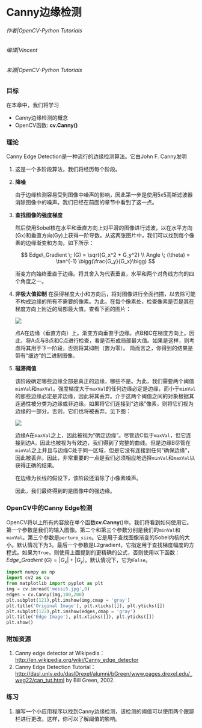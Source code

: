 # Canny边缘检测

###### 作者|OpenCV-Python Tutorials
###### 编译|Vincent
###### 来源|OpenCV-Python Tutorials  

### 目标
在本章中，我们将学习
- Canny边缘检测的概念
- OpenCV函数: **cv.Canny()**

### 理论

Canny Edge Detection是一种流行的边缘检测算法。它由John F. Canny发明

1. 这是一个多阶段算法，我们将经历每个阶段。


2. **降噪**

   由于边缘检测容易受到图像中噪声的影响，因此第一步是使用5x5高斯滤波器消除图像中的噪声。我们已经在前面的章节中看到了这一点。

3. **查找图像的强度梯度**

   然后使用Sobel核在水平和垂直方向上对平滑的图像进行滤波，以在水平方向(Gx)和垂直方向(Gy)上获得一阶导数。从这两张图片中，我们可以找到每个像素的边缘渐变和方向，如下所示：

    $$
    Edge\_Gradient \; (G) = \sqrt{G_x^2 + G_y^2} \\ Angle \; (\theta) = \tan^{-1} \bigg(\frac{G_y}{G_x}\bigg)
    $$
   
   渐变方向始终垂直于边缘。将其舍入为代表垂直，水平和两个对角线方向的四个角度之一。

4. **非极大值抑制**
    在获得梯度大小和方向后，将对图像进行全面扫描，以去除可能不构成边缘的所有不需要的像素。为此，在每个像素处，检查像素是否是其在梯度方向上附近的局部最大值。查看下面的图片：

    ![](http://qiniu.aihubs.net/nms.jpg)

    点A在边缘（垂直方向）上。渐变方向垂直于边缘。点B和C在梯度方向上。因此，将A点与B点和C点进行检查，看是否形成局部最大值。如果是这样，则考虑将其用于下一阶段，否则将其抑制（置为零）。
    简而言之，你得到的结果是带有“细边”的二进制图像。

5. **磁滞阈值**

   该阶段确定哪些边缘全部是真正的边缘，哪些不是。为此，我们需要两个阈值`minVal`和`maxVal`。强度梯度大于`maxVal`的任何边缘必定是边缘，而小于`minVal`的那些边缘必定是非边缘，因此将其丢弃。介于这两个阈值之间的对象根据其连通性被分类为边缘或非边缘。如果将它们连接到“边缘”像素，则将它们视为边缘的一部分。否则，它们也将被丢弃。见下图：

    ![](http://qiniu.aihubs.net/hysteresis.jpg)
   
   边缘A在`maxVal`之上，因此被视为“确定边缘”。尽管边C低于`maxVal`，但它连接到边A，因此也被视为有效边，我们得到了完整的曲线。但是边缘B尽管在`minVal`之上并且与边缘C处于同一区域，但是它没有连接到任何“确保边缘”，因此被丢弃。因此，非常重要的一点是我们必须相应地选择`minVal`和`maxVal`以获得正确的结果。

    在边缘为长线的假设下，该阶段还消除了小像素噪声。
 
    因此，我们最终得到的是图像中的强边缘。

### OpenCV中的Canny Edge检测

OpenCV将以上所有内容放在单个函数**cv.Canny**()中。我们将看到如何使用它。第一个参数是我们的输入图像。第二个和第三个参数分别是我们的`minVal`和`maxVal`。第三个参数是`perture_size`。它是用于查找图像渐变的Sobel内核的大小。默认情况下为3。最后一个参数是L2gradient，它指定用于查找梯度幅度的方程式。如果为`True`，则使用上面提到的更精确的公式，否则使用以下函数：$Edge\_Gradient \; (G) = |G_x| + |G_y|$。默认情况下，它为`False`。

```python
import numpy as np
import cv2 as cv
from matplotlib import pyplot as plt
img = cv.imread('messi5.jpg',0)
edges = cv.Canny(img,100,200)
plt.subplot(121),plt.imshow(img,cmap = 'gray')
plt.title('Original Image'), plt.xticks([]), plt.yticks([])
plt.subplot(122),plt.imshow(edges,cmap = 'gray')
plt.title('Edge Image'), plt.xticks([]), plt.yticks([])
plt.show()
```

### 附加资源

1. Canny edge detector at Wikipedia：http://en.wikipedia.org/wiki/Canny_edge_detector
2. Canny Edge Detection Tutorial：http://dasl.unlv.edu/daslDrexel/alumni/bGreen/www.pages.drexel.edu/_weg22/can_tut.html by Bill Green, 2002.

### 练习

1. 编写一个小应用程序以找到Canny边缘检测，该检测的阈值可以使用两个跟踪栏进行更改。这样，你可以了解阈值的影响。
